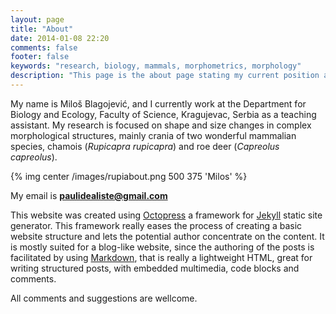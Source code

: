 ```yaml
---
layout: page
title: "About"
date: 2014-01-08 22:20
comments: false
footer: false
keywords: "research, biology, mammals, morphometrics, morphology"
description: "This page is the about page stating my current position and research interests, as well as online blogging tools"
---
```


My name is Miloš Blagojević, and I currently work at the Department for Biology and Ecology, Faculty of Science, Kragujevac, Serbia as a teaching assistant. My research is focused on shape and size changes in complex morphological structures, mainly crania of two wonderful mammalian species, chamois (*Rupicapra rupicapra*) and roe deer (*Capreolus capreolus*).

{% img center /images/rupiabout.png 500 375 'Milos' %}

My email is **paulidealiste@gmail.com**

This website was created using [Octopress](http://octopress.org/) a framework for [Jekyll](http://jekyllrb.com/) static site generator. This framework really eases the process of creating a basic website structure and lets the potential author concentrate on the content. It is mostly suited for a blog-like website, since the authoring of the posts is facilitated by using [Markdown](http://daringfireball.net/projects/markdown/), that is really a lightweight HTML, great for writing structured posts, with embedded multimedia, code blocks and comments.

All comments and suggestions are wellcome.

<script src="//platform.linkedin.com/in.js" type="text/javascript"></script>
<script type="IN/MemberProfile" data-id="http://www.linkedin.com/in/milosblagojevic81" data-format="hover" data-text="Miloš Blagojević"></script>